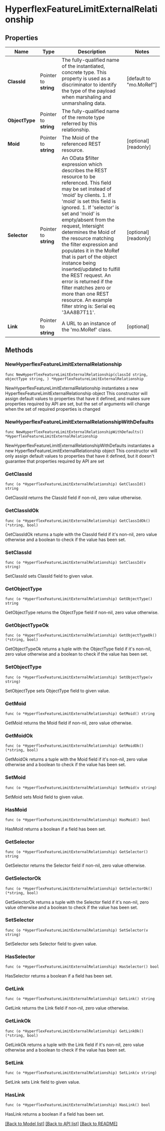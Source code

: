# HyperflexFeatureLimitExternalRelationship

## Properties

Name | Type | Description | Notes
------------ | ------------- | ------------- | -------------
**ClassId** | Pointer to **string** | The fully-qualified name of the instantiated, concrete type. This property is used as a discriminator to identify the type of the payload when marshaling and unmarshaling data. | [default to "mo.MoRef"]
**ObjectType** | Pointer to **string** | The fully-qualified name of the remote type referred by this relationship. | 
**Moid** | Pointer to **string** | The Moid of the referenced REST resource. | [optional] [readonly] 
**Selector** | Pointer to **string** | An OData $filter expression which describes the REST resource to be referenced. This field may be set instead of &#39;moid&#39; by clients. 1. If &#39;moid&#39; is set this field is ignored. 1. If &#39;selector&#39; is set and &#39;moid&#39; is empty/absent from the request, Intersight determines the Moid of the resource matching the filter expression and populates it in the MoRef that is part of the object instance being inserted/updated to fulfill the REST request. An error is returned if the filter matches zero or more than one REST resource. An example filter string is: Serial eq &#39;3AA8B7T11&#39;. | [optional] [readonly] 
**Link** | Pointer to **string** | A URL to an instance of the &#39;mo.MoRef&#39; class. | [optional] 

## Methods

### NewHyperflexFeatureLimitExternalRelationship

`func NewHyperflexFeatureLimitExternalRelationship(classId string, objectType string, ) *HyperflexFeatureLimitExternalRelationship`

NewHyperflexFeatureLimitExternalRelationship instantiates a new HyperflexFeatureLimitExternalRelationship object
This constructor will assign default values to properties that have it defined,
and makes sure properties required by API are set, but the set of arguments
will change when the set of required properties is changed

### NewHyperflexFeatureLimitExternalRelationshipWithDefaults

`func NewHyperflexFeatureLimitExternalRelationshipWithDefaults() *HyperflexFeatureLimitExternalRelationship`

NewHyperflexFeatureLimitExternalRelationshipWithDefaults instantiates a new HyperflexFeatureLimitExternalRelationship object
This constructor will only assign default values to properties that have it defined,
but it doesn't guarantee that properties required by API are set

### GetClassId

`func (o *HyperflexFeatureLimitExternalRelationship) GetClassId() string`

GetClassId returns the ClassId field if non-nil, zero value otherwise.

### GetClassIdOk

`func (o *HyperflexFeatureLimitExternalRelationship) GetClassIdOk() (*string, bool)`

GetClassIdOk returns a tuple with the ClassId field if it's non-nil, zero value otherwise
and a boolean to check if the value has been set.

### SetClassId

`func (o *HyperflexFeatureLimitExternalRelationship) SetClassId(v string)`

SetClassId sets ClassId field to given value.


### GetObjectType

`func (o *HyperflexFeatureLimitExternalRelationship) GetObjectType() string`

GetObjectType returns the ObjectType field if non-nil, zero value otherwise.

### GetObjectTypeOk

`func (o *HyperflexFeatureLimitExternalRelationship) GetObjectTypeOk() (*string, bool)`

GetObjectTypeOk returns a tuple with the ObjectType field if it's non-nil, zero value otherwise
and a boolean to check if the value has been set.

### SetObjectType

`func (o *HyperflexFeatureLimitExternalRelationship) SetObjectType(v string)`

SetObjectType sets ObjectType field to given value.


### GetMoid

`func (o *HyperflexFeatureLimitExternalRelationship) GetMoid() string`

GetMoid returns the Moid field if non-nil, zero value otherwise.

### GetMoidOk

`func (o *HyperflexFeatureLimitExternalRelationship) GetMoidOk() (*string, bool)`

GetMoidOk returns a tuple with the Moid field if it's non-nil, zero value otherwise
and a boolean to check if the value has been set.

### SetMoid

`func (o *HyperflexFeatureLimitExternalRelationship) SetMoid(v string)`

SetMoid sets Moid field to given value.

### HasMoid

`func (o *HyperflexFeatureLimitExternalRelationship) HasMoid() bool`

HasMoid returns a boolean if a field has been set.

### GetSelector

`func (o *HyperflexFeatureLimitExternalRelationship) GetSelector() string`

GetSelector returns the Selector field if non-nil, zero value otherwise.

### GetSelectorOk

`func (o *HyperflexFeatureLimitExternalRelationship) GetSelectorOk() (*string, bool)`

GetSelectorOk returns a tuple with the Selector field if it's non-nil, zero value otherwise
and a boolean to check if the value has been set.

### SetSelector

`func (o *HyperflexFeatureLimitExternalRelationship) SetSelector(v string)`

SetSelector sets Selector field to given value.

### HasSelector

`func (o *HyperflexFeatureLimitExternalRelationship) HasSelector() bool`

HasSelector returns a boolean if a field has been set.

### GetLink

`func (o *HyperflexFeatureLimitExternalRelationship) GetLink() string`

GetLink returns the Link field if non-nil, zero value otherwise.

### GetLinkOk

`func (o *HyperflexFeatureLimitExternalRelationship) GetLinkOk() (*string, bool)`

GetLinkOk returns a tuple with the Link field if it's non-nil, zero value otherwise
and a boolean to check if the value has been set.

### SetLink

`func (o *HyperflexFeatureLimitExternalRelationship) SetLink(v string)`

SetLink sets Link field to given value.

### HasLink

`func (o *HyperflexFeatureLimitExternalRelationship) HasLink() bool`

HasLink returns a boolean if a field has been set.


[[Back to Model list]](../README.md#documentation-for-models) [[Back to API list]](../README.md#documentation-for-api-endpoints) [[Back to README]](../README.md)


